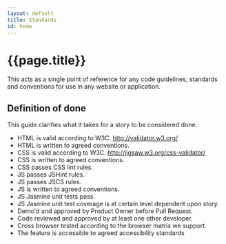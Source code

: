 ```yaml
---
layout: default
title: Standards
id: home
---
```


# {{page.title}}

This acts as a single point of reference for any code guidelines, standards and conventions for use in any website or application.

## Definition of done

This guide clarifies what it takes for a story to be considered done.

* HTML is valid according to W3C. http://validator.w3.org/
* HTML is written to agreed conventions.
* CSS is valid according to W3C. http://jigsaw.w3.org/css-validator/
* CSS is written to agreed conventions.
* CSS passes CSS lint rules.
* JS passes JSHint rules.
* JS passes JSCS rules.
* JS is written to agreed conventions.
* JS Jasmine unit tests pass.
* JS Jasmine unit test coverage is at certain level dependent upon story.
* Demo'd and approved by Product Owner before Pull Request.
* Code reviewed and approved by at least one other developer.
* Cross browser tested according to the browser matrix we support.
* The feature is accessible to agreed accessibility standards
